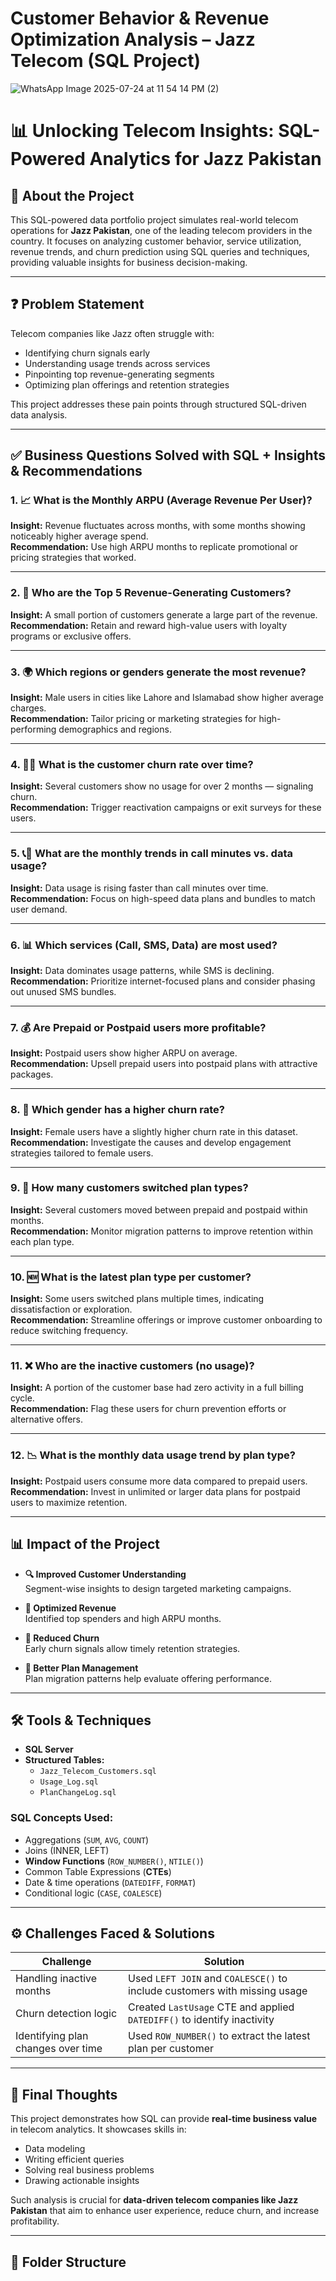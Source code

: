 # Customer Behavior & Revenue Optimization Analysis – Jazz Telecom (SQL Project)

![WhatsApp Image 2025-07-24 at 11 54 14 PM (2)](https://github.com/user-attachments/assets/82507cf8-8baf-41c9-bfe9-99613592f1d6)

# 📊 Unlocking Telecom Insights: SQL-Powered Analytics for Jazz Pakistan

## 🧠 About the Project  
This SQL-powered data portfolio project simulates real-world telecom operations for **Jazz Pakistan**, one of the leading telecom providers in the country. It focuses on analyzing customer behavior, service utilization, revenue trends, and churn prediction using SQL queries and techniques, providing valuable insights for business decision-making.

---

## ❓ Problem Statement  
Telecom companies like Jazz often struggle with:
- Identifying churn signals early  
- Understanding usage trends across services  
- Pinpointing top revenue-generating segments  
- Optimizing plan offerings and retention strategies  

This project addresses these pain points through structured SQL-driven data analysis.

---

## ✅ Business Questions Solved with SQL + Insights & Recommendations

### 1. 📈 What is the Monthly ARPU (Average Revenue Per User)?
**Insight:** Revenue fluctuates across months, with some months showing noticeably higher average spend.  
**Recommendation:** Use high ARPU months to replicate promotional or pricing strategies that worked.

---

### 2. 👑 Who are the Top 5 Revenue-Generating Customers?
**Insight:** A small portion of customers generate a large part of the revenue.  
**Recommendation:** Retain and reward high-value users with loyalty programs or exclusive offers.

---

### 3. 🌍 Which regions or genders generate the most revenue?
**Insight:** Male users in cities like Lahore and Islamabad show higher average charges.  
**Recommendation:** Tailor pricing or marketing strategies for high-performing demographics and regions.

---

### 4. 🧍‍♂️ What is the customer churn rate over time?
**Insight:** Several customers show no usage for over 2 months — signaling churn.  
**Recommendation:** Trigger reactivation campaigns or exit surveys for these users.

---

### 5. 📞📶 What are the monthly trends in call minutes vs. data usage?
**Insight:** Data usage is rising faster than call minutes over time.  
**Recommendation:** Focus on high-speed data plans and bundles to match user demand.

---

### 6. 📊 Which services (Call, SMS, Data) are most used?
**Insight:** Data dominates usage patterns, while SMS is declining.  
**Recommendation:** Prioritize internet-focused plans and consider phasing out unused SMS bundles.

---

### 7. 💰 Are Prepaid or Postpaid users more profitable?
**Insight:** Postpaid users show higher ARPU on average.  
**Recommendation:** Upsell prepaid users into postpaid plans with attractive packages.

---

### 8. 🚻 Which gender has a higher churn rate?
**Insight:** Female users have a slightly higher churn rate in this dataset.  
**Recommendation:** Investigate the causes and develop engagement strategies tailored to female users.

---

### 9. 🔁 How many customers switched plan types?
**Insight:** Several customers moved between prepaid and postpaid within months.  
**Recommendation:** Monitor migration patterns to improve retention within each plan type.

---

### 10. 🆕 What is the latest plan type per customer?
**Insight:** Some users switched plans multiple times, indicating dissatisfaction or exploration.  
**Recommendation:** Streamline offerings or improve customer onboarding to reduce switching frequency.

---

### 11. ❌ Who are the inactive customers (no usage)?
**Insight:** A portion of the customer base had zero activity in a full billing cycle.  
**Recommendation:** Flag these users for churn prevention efforts or alternative offers.

---

### 12. 📉 What is the monthly data usage trend by plan type?
**Insight:** Postpaid users consume more data compared to prepaid users.  
**Recommendation:** Invest in unlimited or larger data plans for postpaid users to maximize retention.

---

## 📊 Impact of the Project

- **🔍 Improved Customer Understanding**  
  Segment-wise insights to design targeted marketing campaigns.

- **💸 Optimized Revenue**  
  Identified top spenders and high ARPU months.

- **🛑 Reduced Churn**  
  Early churn signals allow timely retention strategies.

- **🔄 Better Plan Management**  
  Plan migration patterns help evaluate offering performance.

---

## 🛠️ Tools & Techniques

- **SQL Server**
- **Structured Tables:**
  - `Jazz_Telecom_Customers.sql`
  - `Usage_Log.sql`
  - `PlanChangeLog.sql`

### SQL Concepts Used:

- Aggregations (`SUM`, `AVG`, `COUNT`)
- Joins (INNER, LEFT)
- **Window Functions** (`ROW_NUMBER()`, `NTILE()`)
- Common Table Expressions (**CTEs**)
- Date & time operations (`DATEDIFF`, `FORMAT`)
- Conditional logic (`CASE`, `COALESCE`)

---

## ⚙️ Challenges Faced & Solutions

| **Challenge**                        | **Solution**                                                                 |
|-------------------------------------|------------------------------------------------------------------------------|
| Handling inactive months            | Used `LEFT JOIN` and `COALESCE()` to include customers with missing usage   |
| Churn detection logic               | Created `LastUsage` CTE and applied `DATEDIFF()` to identify inactivity     |
| Identifying plan changes over time  | Used `ROW_NUMBER()` to extract the latest plan per customer                 |

---

## 💼 Final Thoughts

This project demonstrates how SQL can provide **real-time business value** in telecom analytics. It showcases skills in:

- Data modeling  
- Writing efficient queries  
- Solving real business problems  
- Drawing actionable insights

Such analysis is crucial for **data-driven telecom companies like Jazz Pakistan** that aim to enhance user experience, reduce churn, and increase profitability.

---

## 📂 Folder Structure




